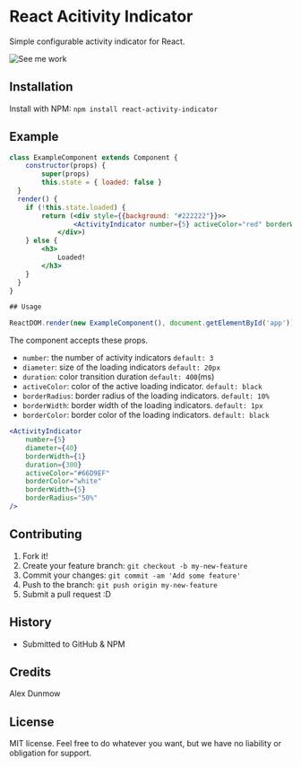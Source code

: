 # React Acitivity Indicator

Simple configurable activity indicator for React.

![See me work](http://i.imgur.com/gtERQ2h.gif)

## Installation

Install with NPM: `npm install react-activity-indicator`

## Example

```jsx
class ExampleComponent extends Component {
	constructor(props) {
		super(props)
		this.state = { loaded: false }
  }
  render() {
    if (!this.state.loaded) {
    	return (<div style={{background: "#222222"}}>>
				<ActivityIndicator number={5} activeColor="red" borderWidth={0} diameter={25} borderColor="black" />
			</div>)
  	} else {
  		<h3>
  			Loaded!
  		</h3>
  	}
  }
}

## Usage

ReactDOM.render(new ExampleComponent(), document.getElementById('app'))
```
The component accepts these props.

- `number`: the number of activity indicators `default: 3`
- `diameter`: size of the loading indicators `default: 20px`
- `duration`: color transition duration `default: 400`(ms)
- `activeColor`: color of the active loading indicator. `default: black`
- `borderRadius`: border radius of the loading indicators. `default: 10%`
- `borderWidth`: border width of the loading indicators. `default: 1px`
- `borderColor`: border color of the loading indicators. `default: black`


```jsx
<ActivityIndicator
	number={5}
	diameter={40}
	borderWidth={1}
	duration={300}
	activeColor="#66D9EF"
	borderColor="white"
	borderWidth={5}
	borderRadius="50%" 
/>
```

## Contributing

1. Fork it!
2. Create your feature branch: `git checkout -b my-new-feature`
3. Commit your changes: `git commit -am 'Add some feature'`
4. Push to the branch: `git push origin my-new-feature`
5. Submit a pull request :D

## History

* Submitted to GitHub & NPM

## Credits

Alex Dunmow

## License

MIT license. Feel free to do whatever you want, but we have no liability or obligation for support.